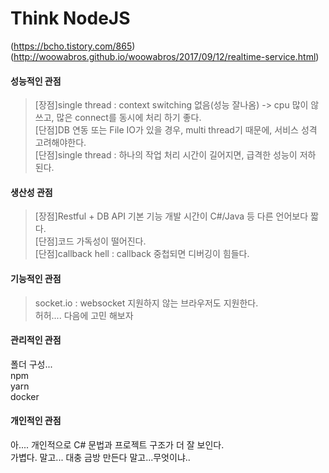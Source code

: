 # Think NodeJS
(https://bcho.tistory.com/865)  
(http://woowabros.github.io/woowabros/2017/09/12/realtime-service.html)

#### 성능적인 관점  
> \[장점\]single thread : context switching 없음(성능 잘나옴) -> cpu 많이 않쓰고, 많은 connect를 동시에 처리 하기 좋다.  
> \[단점\]DB 연동 또는 File IO가 있을 경우, multi thread기 때문에, 서비스 성격 고려해야한다.  
> \[단점\]single thread : 하나의 작업 처리 시간이 길어지면, 급격한 성능이 저하 된다.  
#### 생산성 관점 
> \[장점\]Restful + DB API 기본 기능 개발 시간이 C#/Java 등 다른 언어보다 짧다.  
> \[단점\]코드 가독성이 떨어진다.  
> \[단점\]callback hell : callback 중첩되면 디버깅이 힘들다. 
#### 기능적인 관점  
> socket.io : websocket 지원하지 않는 브라우저도 지원한다.  
> 허허.... 다음에 고민 해보자
#### 관리적인 관점
폴더 구성...     
npm    
yarn    
docker    
#### 개인적인 관점
아.... 개인적으로 C# 문법과 프로젝트 구조가 더 잘 보인다.     
가볍다. 말고... 대충 금방 만든다 말고...무엇이냐..
